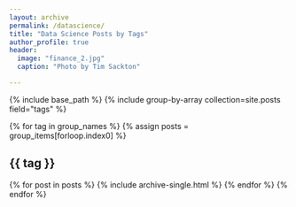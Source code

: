 ```yaml
---
layout: archive
permalink: /datascience/
title: "Data Science Posts by Tags"
author_profile: true
header:
  image: "finance_2.jpg"
  caption: "Photo by Tim Sackton"

---
```


{% include base_path %}
{% include group-by-array collection=site.posts field="tags" %}

{% for tag in group_names %}
  {% assign posts = group_items[forloop.index0] %}
  <h2 id="{{ tag | slugify }}" class="archive__subtitle">{{ tag }}</h2>
  {% for post in posts %}
    {% include archive-single.html %}
  {% endfor %}
{% endfor %}
